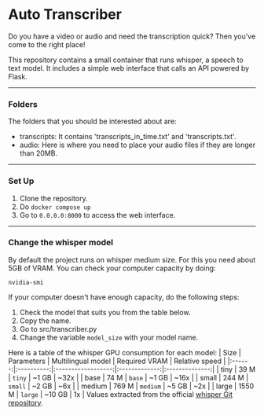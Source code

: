 # Auto Transcriber
Do you have a video or audio and need the transcription quick? Then you've come to the right place!

This repository contains a small container that runs whisper, a speech to text model. It includes a simple web interface that calls an API powered by Flask. 

---
### Folders

The folders that you should be interested about are:
- transcripts: It contains 'transcripts_in_time.txt' and 'transcripts.txt'.
- audio: Here is where you need to place your audio files if they are longer than 20MB.

---
### Set Up

1. Clone the repository.
2. Do `docker compose up`
3. Go to `0.0.0.0:8000` to access the web interface.

---
### Change the whisper model

By default the project runs on whisper medium size. For this you need about 5GB of VRAM. You can check your computer capacity by doing:

`nvidia-smi`

If your computer doesn't have enough capacity, do the following steps:
1. Check the model that suits you from the table below.
2. Copy the name.
3. Go to src/transcriber.py
4. Change the variable `model_size` with your model name.

Here is a table of the whisper GPU consumption for each model:
|  Size  | Parameters | Multilingual model | Required VRAM | Relative speed |
|:------:|:----------:|:------------------:|:-------------:|:--------------:|
|  tiny  |    39 M    |       `tiny`       |     ~1 GB     |      ~32x      |
|  base  |    74 M    |       `base`       |     ~1 GB     |      ~16x      |
| small  |   244 M    |      `small`       |     ~2 GB     |      ~6x       |
| medium |   769 M    |      `medium`      |     ~5 GB     |      ~2x       |
| large  |   1550 M   |      `large`       |    ~10 GB     |       1x       |
Values extracted from the official [whisper Git repository](https://github.com/openai/whisper/blob/main/README.md).

